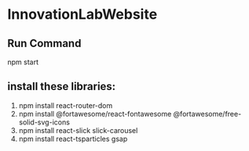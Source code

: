 # InnovationLabWebsite

## Run Command
npm start

## install these libraries:
1. npm install react-router-dom
2. npm install @fortawesome/react-fontawesome @fortawesome/free-solid-svg-icons
3. npm install react-slick slick-carousel
4. npm install react-tsparticles gsap
